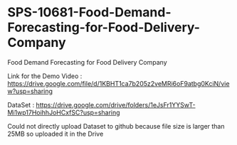 # SPS-10681-Food-Demand-Forecasting-for-Food-Delivery-Company
Food Demand Forecasting for Food Delivery Company

Link for the Demo Video : https://drive.google.com/file/d/1KBHT1ca7b205z2veMRi6oF9atbg0KciN/view?usp=sharing


DataSet : https://drive.google.com/drive/folders/1eJsFr1YYSwT-Mi1wp17HoihhJoHCxfSC?usp=sharing

Could not directly upload Dataset to github because file size is larger than 25MB so uploaded it in the Drive
